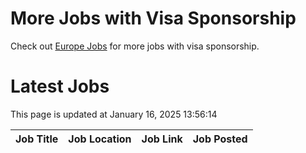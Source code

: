 # More Jobs with Visa Sponsorship

Check out [Europe Jobs](https://github.com/sureshparimi/europejobs#latest-jobs) for more jobs with visa sponsorship.

# Latest Jobs

This page is updated at January 16, 2025 13:56:14

| Job Title | Job Location | Job Link | Job Posted |
| --- | --- | --- | --- |
